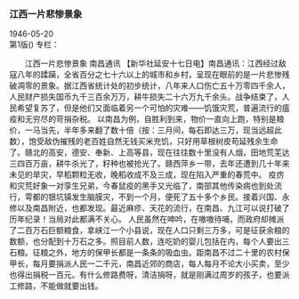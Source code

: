 ### 江西一片悲惨景象  

1946-05-20  
第1版()
专栏：

　　江西一片悲惨景象
    南昌通讯
    【新华社延安十七日电】南昌通讯：江西经过敌寇八年的蹂躏，全省百分之七十六以上的城市和乡村，呈现在眼前的是一片悲惨残破凋零的景象。据江西省统计处的初步统计，八年来人口伤亡五十万零四千余人，人民财产损失国币九千三百余万万，耕牛损失二十六万九千余头。战争结束了，人民希望复苏了，但是他们又面临着另一个可怕的灾难——饥饿灾荒，普遍流行的瘟疫和无穷尽的苛捐杂税。
    以南昌为例，自胜利到来，物价一直向上跑，特别是粮价，一马当先，半年多来翻了数十倍（按：三月间，每石即达三万，现当远超此数），饱受敌伪摧残的老百姓自然无钱买米充饥，只好用草根树皮苟延残余生命了。赣北的高安，德安、奉新、上高等县，现在往往数十里没有人烟，田地荒芜达三四百万亩，耕牛杀光了，籽种也被抢光了。赣西萍乡一带，去年还遭到几十年来未见的旱灾，早稻颗粒无收，晚稻收成不及三成，现在陷入严重的春荒中。
    疫疠和灾荒好象一对孪生兄弟，今春鼠疫的黑手又光临了，南部其他传染病也到处流行，雩都的银坑镇发生脑膜灾，不到一个月，便死了五十多个乡民。接着兴国、永修以及南昌附近，也都发现。最近麻疹、天花的流行，在南昌、九江可以说打破了历年纪录！当局对此都满不关心。
    人民虽然在呻吟，在嗷嗷待哺，而政府却摊派了二百万石巨额粮食，拿峡江一个小县说，现在人口只剩三万多，可是征获余粮的数额，也分配到十万石之多。照目前人数，连吃奶的婴儿包括在内，每个人要出三石粮。征粮之外，地方的保甲长都是一条条的吸血虫。距南昌不过二十里的农村保甲长，每月要捐派人民一二千元，南昌近郊的商店，每人每月不论大小买卖，至少也得出捐税一百元。有什么修路费呀，清洁捐呀，就是刚满过周岁的孩子，也要派工修路，不能做就要出钱。  
